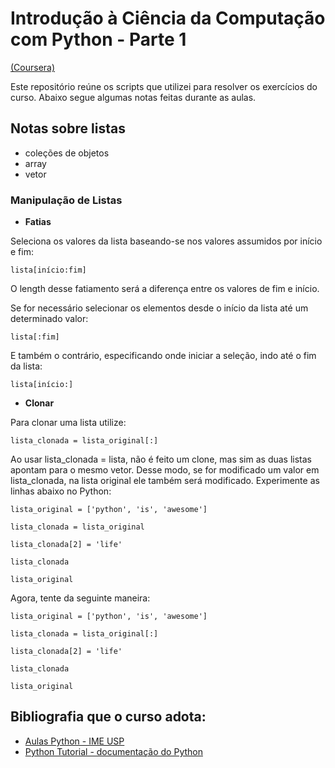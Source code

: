  
# Introdução à Ciência da Computação com Python - Parte 1 

[(Coursera)](https://www.coursera.org/learn/ciencia-computacao-python-conceitos/)

Este repositório reúne os scripts que utilizei para resolver os exercícios do curso. 
Abaixo segue algumas notas feitas durante as aulas.


## Notas sobre listas

- coleções de objetos
- array
- vetor

### Manipulação de Listas

- **Fatias**

Seleciona os valores da lista baseando-se nos valores assumidos por início e fim:    
    
    lista[início:fim]

O length desse fatiamento será a diferença entre os valores de fim e início.

Se for necessário selecionar os elementos desde o início da lista até um determinado valor:

    lista[:fim]

E também  o contrário, especificando onde iniciar a seleção, indo até o fim da lista:

    lista[início:]

- **Clonar**

Para clonar uma lista utilize:

    lista_clonada = lista_original[:]

Ao usar lista_clonada = lista, não é feito um clone, mas sim as duas listas apontam para o mesmo vetor. Desse modo, se for modificado um valor em lista_clonada, na lista original ele também será modificado. Experimente as linhas abaixo no Python:

    lista_original = ['python', 'is', 'awesome']

    lista_clonada = lista_original

    lista_clonada[2] = 'life'

    lista_clonada

    lista_original

Agora, tente da seguinte maneira:

    lista_original = ['python', 'is', 'awesome']

    lista_clonada = lista_original[:]

    lista_clonada[2] = 'life'

    lista_clonada

    lista_original




## Bibliografia que o curso adota: 

- [Aulas Python - IME USP ](https://panda.ime.usp.br/aulasPython/static/aulasPython/index.html)
- [Python Tutorial - documentação do Python](https://docs.python.org/3/tutorial/)